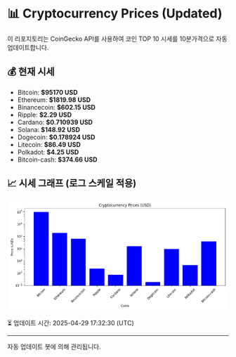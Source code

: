 
# 📊 Cryptocurrency Prices (Updated)

이 리포지토리는 CoinGecko API를 사용하여 코인 TOP 10 시세를 10분가격으로 자동 업데이트합니다.

## 💰 현재 시세
- Bitcoin: **$95170 USD**
- Ethereum: **$1819.98 USD**
- Binancecoin: **$602.15 USD**
- Ripple: **$2.29 USD**
- Cardano: **$0.710939 USD**
- Solana: **$148.92 USD**
- Dogecoin: **$0.178924 USD**
- Litecoin: **$86.49 USD**
- Polkadot: **$4.25 USD**
- Bitcoin-cash: **$374.66 USD**

## 📈 시세 그래프 (로그 스케일 적용)
![Crypto Prices](crypto_prices.png)

⏳ 업데이트 시간: 2025-04-29 17:32:30 (UTC)

---
자동 업데이트 봇에 의해 관리됩니다.
